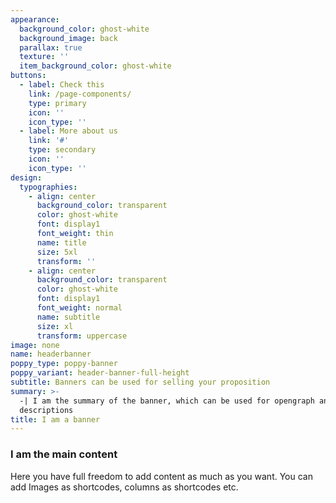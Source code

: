 ```yaml
---
appearance:
  background_color: ghost-white
  background_image: back
  parallax: true
  texture: ''
  item_background_color: ghost-white
buttons:
  - label: Check this
    link: /page-components/
    type: primary
    icon: ''
    icon_type: ''
  - label: More about us
    link: '#'
    type: secondary
    icon: ''
    icon_type: ''
design:
  typographies:
    - align: center
      background_color: transparent
      color: ghost-white
      font: display1
      font_weight: thin
      name: title
      size: 5xl
      transform: ''
    - align: center
      background_color: transparent
      color: ghost-white
      font: display1
      font_weight: normal
      name: subtitle
      size: xl
      transform: uppercase
image: none
name: headerbanner
poppy_type: poppy-banner
poppy_variant: header-banner-full-height
subtitle: Banners can be used for selling your proposition
summary: >-
  -| I am the summary of the banner, which can be used for opengraph and SEO
  descriptions
title: I am a banner
---
```


### I am the main content
Here you have full freedom to add content as much as you want.
You can add  Images as shortcodes, columns as shortcodes etc.
